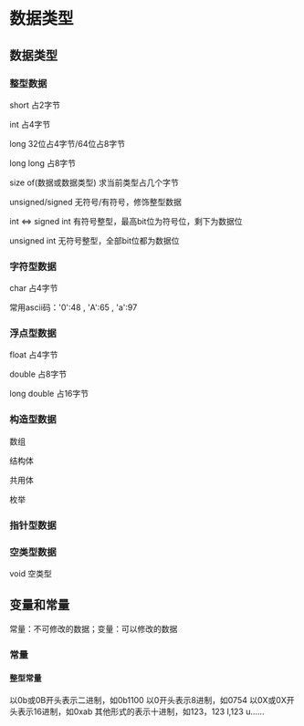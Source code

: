# 数据类型
## 数据类型
### 整型数据
short     占2字节

int       占4字节

long      32位占4字节/64位占8字节

long long 占8字节

size of(数据或数据类型) 求当前类型占几个字节

unsigned/signed 无符号/有符号，修饰整型数据

int <=> signed int 有符号整型，最高bit位为符号位，剩下为数据位

unsigned int  无符号整型，全部bit位都为数据位

### 字符型数据
char  占4字节

常用ascii码：'0':48 , 'A':65 , 'a':97

### 浮点型数据
float 占4字节

double  占8字节

long double 占16字节

### 构造型数据
数组

结构体

共用体

枚举

### 指针型数据

### 空类型数据
void    空类型

## 变量和常量
常量：不可修改的数据；变量：可以修改的数据
### 常量
#### 整型常量
以0b或0B开头表示二进制，如0b1100
以0开头表示8进制，如0754
以0X或0X开头表示16进制，如0xab
其他形式的表示十进制，如123，123 l,123 u......

